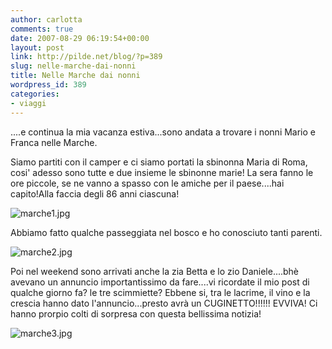 ```yaml
---
author: carlotta
comments: true
date: 2007-08-29 06:19:54+00:00
layout: post
link: http://pilde.net/blog/?p=389
slug: nelle-marche-dai-nonni
title: Nelle Marche dai nonni
wordpress_id: 389
categories:
- viaggi
---
```


....e continua la mia vacanza estiva...sono andata a trovare i nonni Mario e Franca nelle Marche.

Siamo partiti con il camper e ci siamo portati la sbinonna Maria di Roma, cosi' adesso sono tutte e due insieme le sbinonne marie! La sera fanno le ore piccole, se ne vanno a spasso con le amiche per il paese....hai capito!Alla faccia degli 86 anni ciascuna!

![marche1.jpg](http://pilde.net/blog/wp-content/uploads/2007/08/marche1.jpg)




Abbiamo fatto qualche passeggiata nel bosco e ho conosciuto tanti parenti.

![marche2.jpg](http://pilde.net/blog/wp-content/uploads/2007/08/marche2.jpg)




Poi nel weekend sono arrivati anche la zia Betta e lo zio Daniele....bhè avevano un annuncio importantissimo da fare....vi ricordate il mio post di qualche giorno fa? le tre scimmiette? Ebbene si, tra le lacrime, il vino e la crescia hanno dato l'annuncio...presto avrà un CUGINETTO!!!!!! EVVIVA! Ci hanno prorpio colti di sorpresa con questa bellissima notizia!

![marche3.jpg](http://pilde.net/blog/wp-content/uploads/2007/08/marche3.jpg)



